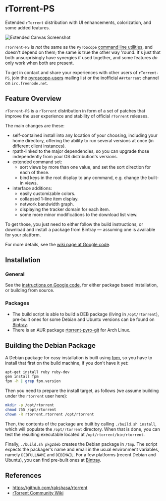 rTorrent-PS
===========

Extended `rTorrent` distribution with UI enhancements, colorization, and some added features.

![Extended Canvas Screenshot](https://raw.githubusercontent.com/pyroscope/rtorrent-ps/master/images/rT-PS-094-2014-05-24-shadow.png)

`rTorrent-PS` is *not* the same as the `PyroScope`
[command line utilities](https://github.com/pyroscope/pyrocore#pyrocore),
and doesn't depend on them; the same is true the other way 'round.
It's just that both unsurprisingly have synergies if used together,
and some features *do* only work when both are present.

To get in contact and share your experiences with other users of `rTorrent-PS`,
join the [pyroscope-users](http://groups.google.com/group/pyroscope-users) mailing list
or the inofficial ``##rtorrent`` channel on ``irc.freenode.net``.


## Feature Overview

`rTorrent-PS` is a `rTorrent` distribution in form of a set of patches
that improve the user experience and stability of official `rTorrent` releases.

The main changes are these:

  * self-contained install into any location of your choosing, including your home directory, offering the ability to run several versions at once (in different client instances).
  * rpath-linked to the major dependencies, so you can upgrade those independently from your OS distribution's versions.
  * extended command set:
    * sort views by more than one value, and set the sort direction for each of these.
    * bind keys in the root display to any command, e.g. change the built-in views.
  * interface additions:
    * easily customizable colors.
    * collapsed 1-line item display.
    * network bandwidth graph.
    * displaying the tracker domain for each item.
    * some more minor modifications to the download list view.

To get those, you just need to either follow the build instructions, or download and install a package from Bintray — assuming one is available for your platform.


For more details, see the [wiki page at Google code](https://code.google.com/p/pyroscope/wiki/RtorrentExtended).


## Installation

### General

See the [instructions on Google code](https://code.google.com/p/pyroscope/wiki/DebianInstallFromSource#rTorrent_installation),
for either package based installation, or building from source.

### Packages

* The build script is able to build a DEB package (living in `/opt/rtorrent`), pre-built ones for some Debian and Ubuntu versions can be found on [Bintray](https://bintray.com/pyroscope/rtorrent-ps).
* There is an AUR package [rtorrent-pyro-git](https://aur.archlinux.org/packages/rtorrent-pyro-git/) for Arch Linux.


## Building the Debian Package

A Debian package for easy installation is built using [fpm](https://github.com/jordansissel/fpm),
so you have to install that first on the build machine, if you don't have it yet:

```sh
apt-get install ruby ruby-dev
gem install fpm
fpm -h | grep fpm.version
```

Then you need to prepare the install target, as follows (we assume building under the `rtorrent` user here):

```sh
mkdir -p /opt/rtorrent
chmod 755 /opt/rtorrent
chown -R rtorrent.rtorrent /opt/rtorrent
```

Then, the contents of the package are built by calling `./build.sh install`,
which will populate the `/opt/rtorrent` directory. When that is done, you can test
the resulting executable located at `/opt/rtorrent/bin/rtorrent`.

Finally, `./build.sh pkg2deb` creates the Debian package in `/tmp`.
The script expects the packager's name and email in the usual environment variables,
namely `DEBFULLNAME` and `DEBEMAIL`.
For a few platforms (recent Debian and Ubuntu), you can find pre-built ones
at [Bintray](https://bintray.com/pyroscope/rtorrent-ps/rtorrent-ps).


## References

  * https://github.com/rakshasa/rtorrent
  * [rTorrent Community Wiki](http://community.rutorrent.org/)
